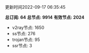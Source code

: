 更新时间2022-09-17 06:35:45

**总订阅: 64**
**总节点: 9914**
**有效节点: 2024**
- v2ray节点: 1650
- ss节点: 276
- trojan节点: 95
- ssr节点: 3
